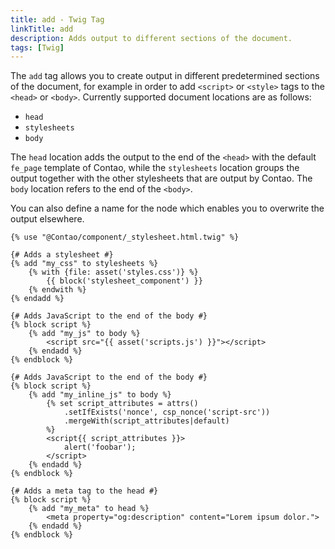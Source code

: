 ```yaml
---
title: add - Twig Tag
linkTitle: add
description: Adds output to different sections of the document.
tags: [Twig]
---
```


The `add` tag allows you to create output in different predetermined sections of the document, for example in order to
add `<script>` or `<style>` tags to the `<head>` or `<body>`. Currently supported document locations are as follows: 

* `head`
* `stylesheets`
* `body`

The `head` location adds the output to the end of the `<head>` with the default `fe_page`
template of Contao, while the `stylesheets` location groups the output together with the other stylesheets that are
output by Contao. The `body` location refers to the end of the `<body>`.

You can also define a name for the node which enables you to overwrite the output elsewhere.

```twig
{% use "@Contao/component/_stylesheet.html.twig" %}

{# Adds a stylesheet #}
{% add "my_css" to stylesheets %}
    {% with {file: asset('styles.css')} %}
        {{ block('stylesheet_component') }}
    {% endwith %}
{% endadd %}

{# Adds JavaScript to the end of the body #}
{% block script %}
    {% add "my_js" to body %}
        <script src="{{ asset('scripts.js') }}"></script>
    {% endadd %}
{% endblock %}

{# Adds JavaScript to the end of the body #}
{% block script %}
    {% add "my_inline_js" to body %}
        {% set script_attributes = attrs()
            .setIfExists('nonce', csp_nonce('script-src'))
            .mergeWith(script_attributes|default)
        %}
        <script{{ script_attributes }}>
            alert('foobar');
        </script>
    {% endadd %}
{% endblock %}

{# Adds a meta tag to the head #}
{% block script %}
    {% add "my_meta" to head %}
        <meta property="og:description" content="Lorem ipsum dolor.">
    {% endadd %}
{% endblock %}
```
